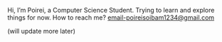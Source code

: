 Hi, I’m Poirei, a Computer Science Student.
Trying to learn and explore things for now.
How to reach me?
 email-poireisoibam1234@gmail.com
 
(will update more later)
